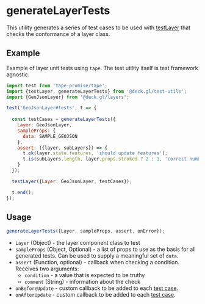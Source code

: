 # generateLayerTests

This utility generates a series of test cases to be used with [testLayer](/docs/api-reference/test-utils/test-layer.md) that checks the conformance of a layer class.

## Example

Example of layer unit tests using `tape`. The test utility itself is test framework agnostic.

```js
import test from 'tape-promise/tape';
import {testLayer, generateLayerTests} from '@deck.gl/test-utils';
import {GeoJsonLayer} from '@deck.gl/layers';

test('GeoJsonLayer#tests', t => {
  
  const testCases = generateLayerTests({
    Layer: GeoJsonLayer,
    sampleProps: {
      data: SAMPLE_GEOJSON
    },
    assert: ({layer, subLayers}) => {
      t.ok(layer.state.features, 'should update features');
      t.is(subLayers.length, layer.props.stroked ? 2 : 1, 'correct number of sublayers');
    }
  });

  testLayer({Layer: GeoJsonLayer, testCases});

  t.end();
});
```


## Usage

```js
generateLayerTests({Layer, sampleProps, assert, onError});
```

* `Layer` (Object) - the layer component class to test
* `sampleProps` (Object, Optional) - a list of props to use as the basis for all generated tests. Can be used to supply a meaningful set of `data`.
* `assert` (Function, optional) - callback when checking a condition. Receives two arguments:
  - `condition` - a value that is expected to be truthy
  - `comment` (String) - information about the check
* `onBeforeUpdate` - custom callback to be added to each [test case](/docs/api-reference/test-utils/test-layer.md).
* `onAfterUpdate` - custom callback to be added to each [test case](/docs/api-reference/test-utils/test-layer.md).
